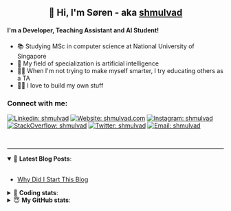 <h2 align="center">
	👋 Hi, I'm Søren - aka <a href="https://shmulvad.com">shmulvad</a>
</h2>

#### I'm a Developer, Teaching Assistant and AI Student!
- 📚 Studying MSc in computer science at National University of Singapore
- 🧠 My field of specialization is artificial intelligence
- 👨‍🏫 When I'm not trying to make myself smarter, I try educating others as a TA
- 👨‍💻 I love to build my own stuff

### Connect with me:

[![Linkedin: shmulvad](https://img.shields.io/badge/shmulvad-blue?style=flat&logo=Linkedin&logoColor=white)][linkedin]
[![Website: shmulvad.com](https://img.shields.io/badge/shmulvad.com-47CCCC?&style=flat&logo=Google-Chrome&logoColor=white)][website]
[![Instagram: shmulvad](https://img.shields.io/badge/-@shmulvad-purple?style=flat&logo=Instagram&logoColor=white)][instagram]
[![StackOverflow: shmulvad](https://img.shields.io/badge/shmulvad-FE7A16?style=flat&logo=stack-overflow&logoColor=white)][stackOverflow]
[![Twitter: shmulvad](https://img.shields.io/badge/@shmulvad-1ca0f1?style=flat&logo=twitter&logoColor=white)][twitter]
[![Email: shmulvad](https://img.shields.io/badge/shmulvad-D14836?style=flat&logo=gmail&logoColor=white)][mail]

<br />

---

<details open>
 <summary>📕 <b>Latest Blog Posts</b>: </summary>

<br>

<!-- BLOG-POST-LIST:START -->
- [Why Did I Start This Blog](https://shmulvad.com/blog/why-did-start-this-blog)
<!-- BLOG-POST-LIST:END -->

</details>

<!-- --- -->

<details>
 <summary>🤖 <b>Coding stats</b>: </summary>

<br>

<!--START_SECTION:waka-->
**I'm a Night 🦉** 

```text
🌞 Morning    90 commits     ██░░░░░░░░░░░░░░░░░░░░░░░   8.13% 
🌆 Daytime    436 commits    █████████░░░░░░░░░░░░░░░░   39.39% 
🌃 Evening    374 commits    ████████░░░░░░░░░░░░░░░░░   33.79% 
🌙 Night      207 commits    ████░░░░░░░░░░░░░░░░░░░░░   18.7%

```


📊 **This Week I Spent My Time On** 

```text
💬 Programming Languages: 
Python                   7 hrs 55 mins       █████████████░░░░░░░░░░░░   53.01% 
Other                    2 hrs               ███░░░░░░░░░░░░░░░░░░░░░░   13.4% 
HTML                     1 hr 35 mins        ██░░░░░░░░░░░░░░░░░░░░░░░   10.63% 
TeX                      1 hr 9 mins         ██░░░░░░░░░░░░░░░░░░░░░░░   7.74% 
SQL                      1 hr 1 min          █░░░░░░░░░░░░░░░░░░░░░░░░   6.9%

🔥 Editors: 
VS Code                  11 hrs 19 mins      ███████████████████░░░░░░   75.76% 
Zsh                      1 hr 59 mins        ███░░░░░░░░░░░░░░░░░░░░░░   13.38% 
Sublime Text             1 hr 37 mins        ██░░░░░░░░░░░░░░░░░░░░░░░   10.86%

🐱‍💻 Projects: 
overvaagning             5 hrs 5 mins        ████████░░░░░░░░░░░░░░░░░   34.1% 
Project                  2 hrs 32 mins       ████░░░░░░░░░░░░░░░░░░░░░   16.99% 
demo                     2 hrs 4 mins        ███░░░░░░░░░░░░░░░░░░░░░░   13.91% 
overvaagning-sender      1 hr 47 mins        ███░░░░░░░░░░░░░░░░░░░░░░   12.0% 
Unknown Project          1 hr 34 mins        ██░░░░░░░░░░░░░░░░░░░░░░░   10.56%

```


 Last Updated on 17/10/2021
<!--END_SECTION:waka-->

</details>

<!-- --- -->

<details>
 <summary>😇 <b>My GitHub stats</b>: </summary>

<br>

<img align="left" alt="shmulvad's Github Stats" src="https://github-readme-stats.vercel.app/api?username=shmulvad&show_icons=true&hide_border=true" />

</details>



[website]: https://shmulvad.com
[twitter]: https://twitter.com/shmulvad
[linkedin]: https://linkedin.com/in/shmulvad
[instagram]: https://instagram.com/shmulvad
[stackOverflow]: https://stackoverflow.com/users/9248793/shmulvad
[mail]: mailto:shmulvad@gmail.com
[github]: https://github.com/shmulvad
